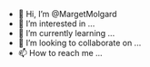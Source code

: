- 👋 Hi, I’m @MargetMolgard
- 👀 I’m interested in ...
- 🌱 I’m currently learning ...
- 💞️ I’m looking to collaborate on ...
- 📫 How to reach me ...

<!---
MargetMolgard/MargetMolgard is a ✨ special ✨ repository because its `README.md` (this file) appears on your GitHub profile.
You can click the Preview link to take a look at your changes.
--->
